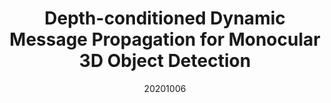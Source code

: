 ---
title: "Depth-conditioned Dynamic Message Propagation for Monocular 3D Object Detection"
date: 20201006
category: "vision"
author_list: "Li Wang, Liang Du, Xiaoqing Ye, Yanwei Fu, Guodong Guo, Xiangyang Xue, Jianfeng Feng, Li Zhang "
pub_in: "CVPR 2021"
pdf_url: "https://arxiv.org/abs/2103.16470"
code_url: "https://github.com/fudan-zvg/DDMP"
img_path1: "DDMP.jpeg"
---